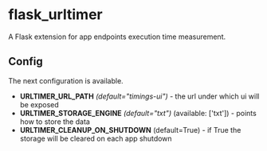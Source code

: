 # flask_urltimer

A Flask extension for app endpoints execution time measurement.

## Config
The next configuration is available.

- **URLTIMER_URL_PATH** *(default="timings-ui")* - the url under which ui will be 
exposed
- **URLTIMER_STORAGE_ENGINE** *(default="txt")* (available: ['txt']) - points
how to store the data
- **URLTIMER_CLEANUP_ON_SHUTDOWN** (default=True) - if True the storage will be
cleared on each app shutdown 
